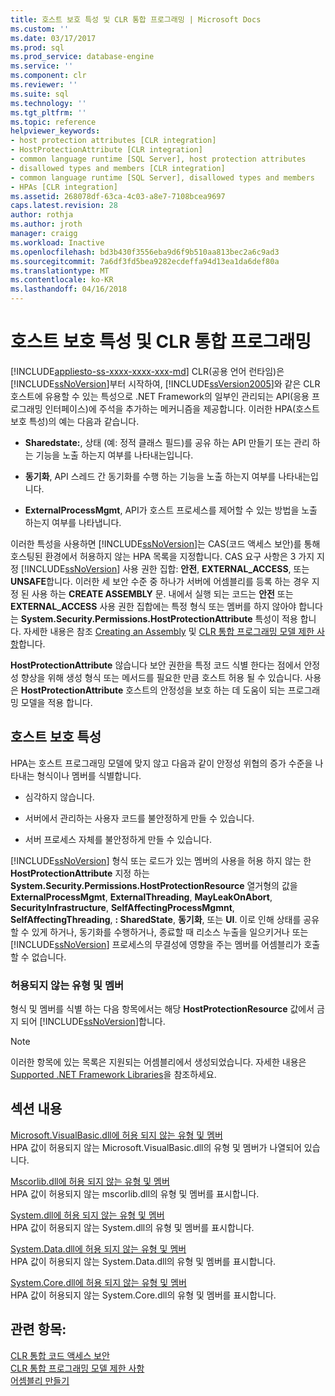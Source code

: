 ```yaml
---
title: 호스트 보호 특성 및 CLR 통합 프로그래밍 | Microsoft Docs
ms.custom: ''
ms.date: 03/17/2017
ms.prod: sql
ms.prod_service: database-engine
ms.service: ''
ms.component: clr
ms.reviewer: ''
ms.suite: sql
ms.technology: ''
ms.tgt_pltfrm: ''
ms.topic: reference
helpviewer_keywords:
- host protection attributes [CLR integration]
- HostProtectionAttribute [CLR integration]
- common language runtime [SQL Server], host protection attributes
- disallowed types and members [CLR integration]
- common language runtime [SQL Server], disallowed types and members
- HPAs [CLR integration]
ms.assetid: 268078df-63ca-4c03-a8e7-7108bcea9697
caps.latest.revision: 28
author: rothja
ms.author: jroth
manager: craigg
ms.workload: Inactive
ms.openlocfilehash: bd3b430f3556eba9d6f9b510aa813bec2a6c9ad3
ms.sourcegitcommit: 7a6df3fd5bea9282ecdeffa94d13ea1da6def80a
ms.translationtype: MT
ms.contentlocale: ko-KR
ms.lasthandoff: 04/16/2018
---
```

# <a name="host-protection-attributes-and-clr-integration-programming"></a>호스트 보호 특성 및 CLR 통합 프로그래밍
[!INCLUDE[appliesto-ss-xxxx-xxxx-xxx-md](../../includes/appliesto-ss-xxxx-xxxx-xxx-md.md)]
  CLR(공용 언어 런타임)은 [!INCLUDE[ssNoVersion](../../includes/ssnoversion-md.md)]부터 시작하여, [!INCLUDE[ssVersion2005](../../includes/ssversion2005-md.md)]와 같은 CLR 호스트에 유용할 수 있는 특성으로 .NET Framework의 일부인 관리되는 API(응용 프로그래밍 인터페이스)에 주석을 추가하는 메커니즘을 제공합니다. 이러한 HPA(호스트 보호 특성)의 예는 다음과 같습니다.  
  
-   **Sharedstate:**, 상태 (예: 정적 클래스 필드)를 공유 하는 API 만들기 또는 관리 하는 기능을 노출 하는지 여부를 나타내는입니다.  
  
-   **동기화**, API 스레드 간 동기화를 수행 하는 기능을 노출 하는지 여부를 나타내는입니다.  
  
-   **ExternalProcessMgmt**, API가 호스트 프로세스를 제어할 수 있는 방법을 노출 하는지 여부를 나타냅니다.  
  
 이러한 특성을 사용하면 [!INCLUDE[ssNoVersion](../../includes/ssnoversion-md.md)]는 CAS(코드 액세스 보안)를 통해 호스팅된 환경에서 허용하지 않는 HPA 목록을 지정합니다. CAS 요구 사항은 3 가지 지정 [!INCLUDE[ssNoVersion](../../includes/ssnoversion-md.md)] 사용 권한 집합: **안전**, **EXTERNAL_ACCESS**, 또는 **UNSAFE**합니다. 이러한 세 보안 수준 중 하나가 서버에 어셈블리를 등록 하는 경우 지정 된 사용 하는 **CREATE ASSEMBLY** 문. 내에서 실행 되는 코드는 **안전** 또는 **EXTERNAL_ACCESS** 사용 권한 집합에는 특정 형식 또는 멤버를 하지 않아야 합니다는 **System.Security.Permissions.HostProtectionAttribute** 특성이 적용 합니다. 자세한 내용은 참조 [Creating an Assembly](../../relational-databases/clr-integration/assemblies/creating-an-assembly.md) 및 [CLR 통합 프로그래밍 모델 제한 사항](../../relational-databases/clr-integration/database-objects/clr-integration-programming-model-restrictions.md)합니다.  
  
 **HostProtectionAttribute** 않습니다 보안 권한을 특정 코드 식별 한다는 점에서 안정성 향상을 위해 생성 형식 또는 메서드를 필요한 만큼 호스트 허용 될 수 있습니다. 사용은 **HostProtectionAttribute** 호스트의 안정성을 보호 하는 데 도움이 되는 프로그래밍 모델을 적용 합니다.  
  
## <a name="host-protection-attributes"></a>호스트 보호 특성  
 HPA는 호스트 프로그래밍 모델에 맞지 않고 다음과 같이 안정성 위협의 증가 수준을 나타내는 형식이나 멤버를 식별합니다.  
  
-   심각하지 않습니다.  
  
-   서버에서 관리하는 사용자 코드를 불안정하게 만들 수 있습니다.  
  
-   서버 프로세스 자체를 불안정하게 만들 수 있습니다.  
  
 [!INCLUDE[ssNoVersion](../../includes/ssnoversion-md.md)] 형식 또는 로드가 있는 멤버의 사용을 허용 하지 않는 한 **HostProtectionAttribute** 지정 하는 **System.Security.Permissions.HostProtectionResource** 열거형의 값을  **ExternalProcessMgmt**, **ExternalThreading**, **MayLeakOnAbort**, **SecurityInfrastructure**,  **SelfAffectingProcessMgmnt**, **SelfAffectingThreading**, **: SharedState**, **동기화**, 또는 **UI**. 이로 인해 상태를 공유할 수 있게 하거나, 동기화를 수행하거나, 종료할 때 리소스 누출을 일으키거나 또는 [!INCLUDE[ssNoVersion](../../includes/ssnoversion-md.md)] 프로세스의 무결성에 영향을 주는 멤버를 어셈블리가 호출할 수 없습니다.  
  
### <a name="disallowed-types-and-members"></a>허용되지 않는 유형 및 멤버  
 형식 및 멤버를 식별 하는 다음 항목에서는 해당 **HostProtectionResource** 값에서 금지 되어 [!INCLUDE[ssNoVersion](../../includes/ssnoversion-md.md)]합니다.  
  
> [!NOTE]  
>  이러한 항목에 있는 목록은 지원되는 어셈블리에서 생성되었습니다.  자세한 내용은 [Supported .NET Framework Libraries](../../relational-databases/clr-integration/database-objects/supported-net-framework-libraries.md)을 참조하세요.  
  
## <a name="in-this-section"></a>섹션 내용  
 [Microsoft.VisualBasic.dll에 허용 되지 않는 유형 및 멤버](../../relational-databases/clr-integration-security-host-protection-attributes/disallowed-types-and-members-in-microsoft-visualbasic-dll.md)  
 HPA 값이 허용되지 않는 Microsoft.VisualBasic.dll의 유형 및 멤버가 나열되어 있습니다.  
  
 [Mscorlib.dll에 허용 되지 않는 유형 및 멤버](../../relational-databases/clr-integration-security-host-protection-attributes/disallowed-types-and-members-in-mscorlib-dll.md)  
 HPA 값이 허용되지 않는 mscorlib.dll의 유형 및 멤버를 표시합니다.  
  
 [System.dll에 허용 되지 않는 유형 및 멤버](../../relational-databases/clr-integration-security-host-protection-attributes/disallowed-types-and-members-in-system-dll.md)  
 HPA 값이 허용되지 않는 System.dll의 유형 및 멤버를 표시합니다.  
  
 [System.Data.dll에 허용 되지 않는 유형 및 멤버](../../relational-databases/clr-integration-security-host-protection-attributes/disallowed-types-and-members-in-system-data-dll.md)  
 HPA 값이 허용되지 않는 System.Data.dll의 유형 및 멤버를 표시합니다.  
  
 [System.Core.dll에 허용 되지 않는 유형 및 멤버](../../relational-databases/clr-integration-security-host-protection-attributes/disallowed-types-and-members-in-system-core-dll.md)  
 HPA 값이 허용되지 않는 System.Core.dll의 유형 및 멤버를 표시합니다.  
  
## <a name="see-also"></a>관련 항목:  
 [CLR 통합 코드 액세스 보안](../../relational-databases/clr-integration/security/clr-integration-code-access-security.md)   
 [CLR 통합 프로그래밍 모델 제한 사항](../../relational-databases/clr-integration/database-objects/clr-integration-programming-model-restrictions.md)   
 [어셈블리 만들기](../../relational-databases/clr-integration/assemblies/creating-an-assembly.md)  
  
  
